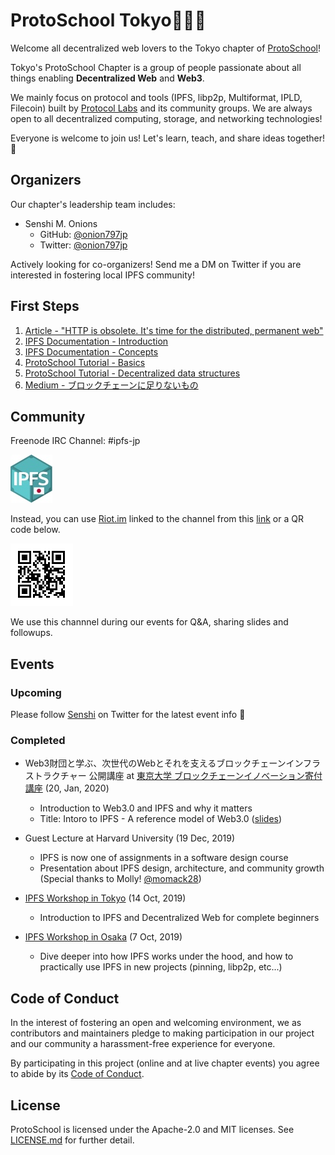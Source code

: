 # ProtoSchool Tokyo🗼🇯🇵

Welcome all decentralized web lovers to the Tokyo chapter of [ProtoSchool](https://proto.school)!

Tokyo's ProtoSchool Chapter is a group of people passionate about all things enabling **Decentralized Web** and **Web3**.

We mainly focus on protocol and tools (IPFS, libp2p, Multiformat, IPLD, Filecoin) built by [Protocol Labs](https://protocol.ai) and its community groups. We are always open to all decentralized computing, storage, and networking technologies!

Everyone is welcome to join us! Let's learn, teach, and share ideas together! 🙌

## Organizers

Our chapter's leadership team includes:

* Senshi M. Onions
  * GitHub: [@onion797jp](https://github.com/onion797jp)
  * Twitter: [@onion797jp](https://twitter.com/onion797jp)

Actively looking for co-organizers! Send me a DM on Twitter if you are interested in fostering local IPFS community!

## First Steps

1. [Article - "HTTP is obsolete. It's time for the distributed, permanent web"](https://ipfs.io/ipfs/QmNhFJjGcMPqpuYfxL62VVB9528NXqDNMFXiqN5bgFYiZ1/its-time-for-the-permanent-web.html)
2. [IPFS Documentation - Introduction](https://docs.ipfs.io/introduction/)
3. [IPFS Documentation - Concepts](https://docs.ipfs.io/concepts/)
4. [ProtoSchool Tutorial - Basics](https://proto.school/#/basics)
5. [ProtoSchool Tutorial - Decentralized data structures](https://proto.school/#/data-structures)
6. [Medium - ブロックチェーンに足りないもの](https://medium.com/@onion797jp/ブロックチェーンに足りないもの-e25dd8fc1e01)

## Community

Freenode IRC Channel: #ipfs-jp

![ipfs-jp-logo](./ipfs-jp-logo-small.jpg)

Instead, you can use [Riot.im](https://about.riot.im/) linked to the channel from this [link](https://riot.im/app/#/room/#freenode_#ipfs-jp:matrix.org) or a QR code below.

![ipfs-jp-riot-link-QR](./ipfs-jp-riot-link-QR.png)

We use this channnel during our events for Q&A, sharing slides and followups.

## Events

### Upcoming
Please follow [Senshi](https://twitter.com/onion797jp) on Twitter for the latest event info 🙏

### Completed

* Web3財団と学ぶ、次世代のWebとそれを支えるブロックチェーンインフラストラクチャー 公開講座 at [東京大学 ブロックチェーンイノベーション寄付講座](https://www.blockchain.t.u-tokyo.ac.jp/) (20, Jan, 2020)
  * Introduction to Web3.0 and IPFS and why it matters
  * Title: Intoro to IPFS - A reference model of Web3.0 ([slides](http://bit.ly/UT_IPFS))

* Guest Lecture at Harvard University (19 Dec, 2019)
  * IPFS is now one of assignments in a software design course
  * Presentation about IPFS design, architecture, and community growth (Special thanks to Molly! [@momack28](https://twitter.com/momack28))

* [IPFS Workshop in Tokyo](https://neutrino.connpass.com/event/148341) (14 Oct, 2019)
  * Introduction to IPFS and Decentralized Web for complete beginners

* [IPFS Workshop in Osaka](https://ipfs-japan.eventbrite.com) (7 Oct, 2019)
  * Dive deeper into how IPFS works under the hood, and how to practically use IPFS in new projects (pinning, libp2p, etc...)

## Code of Conduct

In the interest of fostering an open and welcoming environment, we as
contributors and maintainers pledge to making participation in our project and
our community a harassment-free experience for everyone.

By participating in this project (online and at live chapter events) you agree to abide by its [Code of Conduct](./CODE_OF_CONDUCT.md).

## License

ProtoSchool is licensed under the Apache-2.0 and MIT licenses. See [LICENSE.md](https://github.com/protoschool/seattle/blob/master/LICENSE.md) for further detail.

